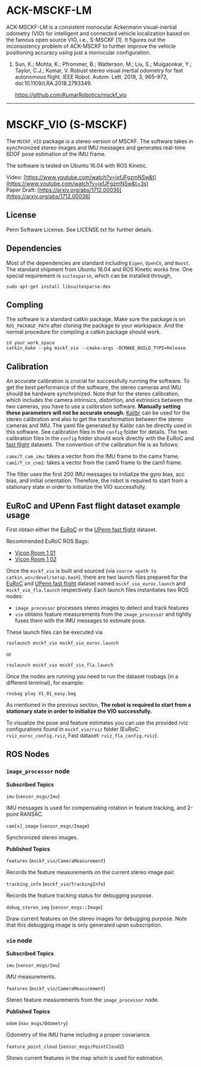 

# ACK-MSCKF-LM

ACK-MSCKF-LM is a consistent monocular Ackermann visual-inertial odometry (VIO) for intelligent and connected vehicle localization based on the famous open source VIO, i.e., S-MSCKF [1].  It figures out  the inconsistency problem of ACK-MSCKF to further improve the vehicle positioning accuracy using just a monocular configuration.

1. Sun, K.; Mohta, K.; Pfrommer, B.; Watterson, M.; Liu, S.; Mulgaonkar, Y.; Taylor, C.J.; Kumar, V. Robust stereo visual inertial odometry for fast autonomous flight. IEEE Robot. Autom. Lett. 2018, 3, 965–972, doi:10.1109/LRA.2018.2793349.

   https://github.com/KumarRobotics/msckf_vio

------



# MSCKF\_VIO (S-MSCKF)


The `MSCKF_VIO` package is a stereo version of MSCKF. The software takes in synchronized stereo images and IMU messages and generates real-time 6DOF pose estimation of the IMU frame.

The software is tested on Ubuntu 16.04 with ROS Kinetic.

Video: [https://www.youtube.com/watch?v=jxfJFgzmNSw&t](https://www.youtube.com/watch?v=jxfJFgzmNSw&t=3s)<br/>
Paper Draft: [https://arxiv.org/abs/1712.00036](https://arxiv.org/abs/1712.00036)

## License

Penn Software License. See LICENSE.txt for further details.

## Dependencies

Most of the dependencies are standard including `Eigen`, `OpenCV`, and `Boost`. The standard shipment from Ubuntu 16.04 and ROS Kinetic works fine. One special requirement is `suitesparse`, which can be installed through,

```
sudo apt-get install libsuitesparse-dev
```

## Compling
The software is a standard catkin package. Make sure the package is on `ROS_PACKAGE_PATH` after cloning the package to your workspace. And the normal procedure for compiling a catkin package should work.

```
cd your_work_space
catkin_make --pkg msckf_vio --cmake-args -DCMAKE_BUILD_TYPE=Release
```

## Calibration

An accurate calibration is crucial for successfully running the software. To get the best performance of the software, the stereo cameras and IMU should be hardware synchronized. Note that for the stereo calibration, which includes the camera intrinsics, distortion, and extrinsics between the two cameras, you have to use a calibration software. **Manually setting these parameters will not be accurate enough.** [Kalibr](https://github.com/ethz-asl/kalibr) can be used for the stereo calibration and also to get the transformation between the stereo cameras and IMU. The yaml file generated by Kalibr can be directly used in this software. See calibration files in the `config` folder for details. The two calibration files in the `config` folder should work directly with the EuRoC and [fast flight](https://github.com/KumarRobotics/msckf_vio/wiki) datasets. The convention of the calibration file is as follows:

`camx/T_cam_imu`: takes a vector from the IMU frame to the camx frame.
`cam1/T_cn_cnm1`: takes a vector from the cam0 frame to the cam1 frame.

The filter uses the first 200 IMU messages to initialize the gyro bias, acc bias, and initial orientation. Therefore, the robot is required to start from a stationary state in order to initialize the VIO successfully.


## EuRoC and UPenn Fast flight dataset example usage

First obtain either the [EuRoC](https://projects.asl.ethz.ch/datasets/doku.php?id=kmavvisualinertialdatasets) or the [UPenn fast flight](https://github.com/KumarRobotics/msckf_vio/wiki/Dataset) dataset.

Recommended EuRoC ROS Bags:
- [Vicon Room 1 01](http://robotics.ethz.ch/~asl-datasets/ijrr_euroc_mav_dataset/vicon_room1/V1_01_easy/V1_01_easy.bag)
- [Vicon Room 1 02](http://robotics.ethz.ch/~asl-datasets/ijrr_euroc_mav_dataset/vicon_room1/V1_02_easy/V1_02_easy.bag)

Once the `msckf_vio` is built and sourced (via `source <path to catkin_ws>/devel/setup.bash`), there are two launch files prepared for the [EuRoC](https://projects.asl.ethz.ch/datasets/doku.php?id=kmavvisualinertialdatasets) and [UPenn fast flight](https://github.com/KumarRobotics/msckf_vio/wiki/Dataset) dataset named `msckf_vio_euroc.launch` and `msckf_vio_fla.launch` respectively. Each launch files instantiates two ROS nodes:

* `image_processor` processes stereo images to detect and track features
* `vio` obtains feature measurements from the `image_processor` and tightly fuses them with the IMU messages to estimate pose.

These launch files can be executed via

```
roslaunch msckf_vio msckf_vio_euroc.launch
```
or

```
roslaunch msckf_vio msckf_vio_fla.launch
```

Once the nodes are running you need to run the dataset rosbags (in a different terminal), for example:

```
rosbag play V1_01_easy.bag
```

As mentioned in the previous section, **The robot is required to start from a stationary state in order to initialize the VIO successfully.**

To visualize the pose and feature estimates you can use the provided rviz configurations found in `msckf_vio/rviz` folder (EuRoC: `rviz_euroc_config.rviz`, Fast dataset: `rviz_fla_config.rviz`).


## ROS Nodes

### `image_processor` node

**Subscribed Topics**

`imu` (`sensor_msgs/Imu`)

IMU messages is used for compensating rotation in feature tracking, and 2-point RANSAC.

`cam[x]_image` (`sensor_msgs/Image`)

Synchronized stereo images.

**Published Topics**

`features` (`msckf_vio/CameraMeasurement`)

Records the feature measurements on the current stereo image pair.

`tracking_info` (`msckf_vio/TrackingInfo`)

Records the feature tracking status for debugging purpose.

`debug_stereo_img` (`sensor_msgs::Image`)

Draw current features on the stereo images for debugging purpose. Note that this debugging image is only generated upon subscription.

### `vio` node

**Subscribed Topics**

`imu` (`sensor_msgs/Imu`)

IMU measurements.

`features` (`msckf_vio/CameraMeasurement`)

Stereo feature measurements from the `image_processor` node.

**Published Topics**

`odom` (`nav_msgs/Odometry`)

Odometry of the IMU frame including a proper covariance.

`feature_point_cloud` (`sensor_msgs/PointCloud2`)

Shows current features in the map which is used for estimation.
